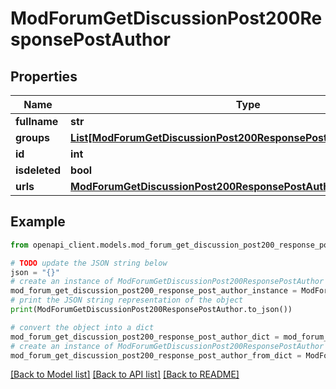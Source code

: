 # ModForumGetDiscussionPost200ResponsePostAuthor


## Properties

Name | Type | Description | Notes
------------ | ------------- | ------------- | -------------
**fullname** | **str** | fullname | [optional] 
**groups** | [**List[ModForumGetDiscussionPost200ResponsePostAuthorGroupsInner]**](ModForumGetDiscussionPost200ResponsePostAuthorGroupsInner.md) |  | [optional] 
**id** | **int** | id | [optional] 
**isdeleted** | **bool** | isdeleted | [optional] 
**urls** | [**ModForumGetDiscussionPost200ResponsePostAuthorUrls**](ModForumGetDiscussionPost200ResponsePostAuthorUrls.md) |  | 

## Example

```python
from openapi_client.models.mod_forum_get_discussion_post200_response_post_author import ModForumGetDiscussionPost200ResponsePostAuthor

# TODO update the JSON string below
json = "{}"
# create an instance of ModForumGetDiscussionPost200ResponsePostAuthor from a JSON string
mod_forum_get_discussion_post200_response_post_author_instance = ModForumGetDiscussionPost200ResponsePostAuthor.from_json(json)
# print the JSON string representation of the object
print(ModForumGetDiscussionPost200ResponsePostAuthor.to_json())

# convert the object into a dict
mod_forum_get_discussion_post200_response_post_author_dict = mod_forum_get_discussion_post200_response_post_author_instance.to_dict()
# create an instance of ModForumGetDiscussionPost200ResponsePostAuthor from a dict
mod_forum_get_discussion_post200_response_post_author_from_dict = ModForumGetDiscussionPost200ResponsePostAuthor.from_dict(mod_forum_get_discussion_post200_response_post_author_dict)
```
[[Back to Model list]](../README.md#documentation-for-models) [[Back to API list]](../README.md#documentation-for-api-endpoints) [[Back to README]](../README.md)


